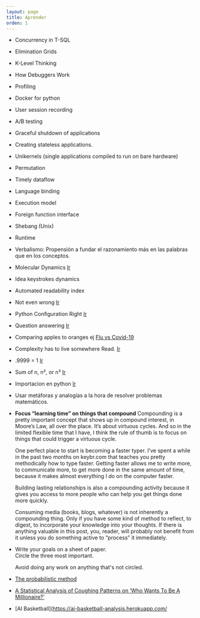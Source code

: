 ```yaml
---
layout: page
title: Aprender
orden: 1
---
```


- Concurrency in T-SQL
- Elimination Grids
- K-Level Thinking
- How Debuggers Work
- Profiling
- Docker for python
- User session recording
- A/B testing
- Graceful shutdown of applications
- Creating stateless applications.
- Unikernels (single applications compiled to run on bare hardware)
- Permutation
- Timely dataflow
- Language binding
- Execution model
- Foreign function interface
- Shebang (Unix)
- Runtime
- Verbalismo: Propensión a fundar el razonamiento más en las palabras que en los conceptos.
- Molecular Dynamics [Ir](https://en.wikipedia.org/wiki/Molecular_dynamics)
- Idea keystrokes dynamics
- Automated readability index
- Not even wrong [Ir](https://en.wikipedia.org/wiki/Not_even_wrong)
- Python Configuration Right [Ir](https://whalesalad.com/blog/doing-python-configuration-right)
- Question answering [Ir](https://en.wikipedia.org/wiki/Question_answering)
- Comparing apples to oranges ej [Flu vs Covid-19](https://blogs.scientificamerican.com/observationscomparing-covid-19-deaths-to-flu-deaths-is-like-comparing-apples-to-oranges/)
- Complexity has to live somewhere Read. [Ir](https://ferd.ca/complexity-has-to-live-somewhere.html)
- .9999 = 1 [Ir](https://en.wikipedia.org/wiki/0.999...)
- Sum of n, n², or n³ [Ir](https://brilliant.org/wiki/sum-of-n-n2-or-n3/)
- Importacion en python [Ir](http://python-notes.curiousefficiency.org/en/latest/python_concepts/import_traps.html)
- Usar metáforas y analogías a la hora de resolver problemas matemáticos.
- **Focus “learning time” on things that compound**    Compounding is a pretty important concept that shows up in compound interest, in Moore’s Law, all over the place. It’s about virtuous cycles. And so in the limited flexible time that I have, I think the rule of thumb is to focus on things that could trigger a virtuous cycle.

    One perfect place to start is becoming a faster typer. I’ve spent a while in the past two months on keybr.com that teaches you pretty methodically how to type faster. Getting faster allows me to write more, to communicate more, to get more done in the same amount of time, because it makes almost everything I do on the computer faster.

    Building lasting relationships is also a compounding activity because it gives you access to more people who can help you get things done more quickly.

    Consuming media (books, blogs, whatever) is not inherently a compounding thing. Only if you have some kind of method to reflect, to digest, to incorporate your knowledge into your thoughts. If there is anything valuable in this post, you, reader, will probably not benefit from it unless you do something active to “process” it immediately.
- Write your goals on a sheet of paper.     
    Circle the three most important. 
    
    Avoid doing any work on anything that's not circled.
- [The probabilistic method](https://en.wikipedia.org/wiki/Probabilistic_method)
- [A Statistical Analysis of Coughing Patterns on ‘Who Wants To Be A Millionaire?’](https://medium.com/@liam.philip.shawa-statistical-analysis-of-coughing-patterns-on-who-wants-to-be-a-millionaire-187be5cc6af1)
- [AI Basketball](https://ai-basketball-analysis.herokuapp.com/